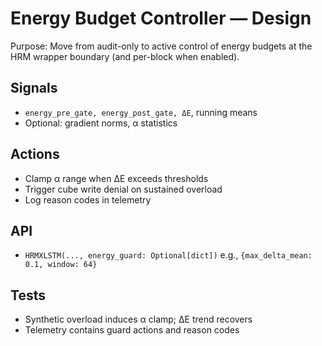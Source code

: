 # Energy Budget Controller — Design

Purpose: Move from audit-only to active control of energy budgets at the HRM wrapper boundary (and per-block when enabled).

## Signals
- `energy_pre_gate, energy_post_gate, ΔE`, running means
- Optional: gradient norms, α statistics

## Actions
- Clamp α range when ΔE exceeds thresholds
- Trigger cube write denial on sustained overload
- Log reason codes in telemetry

## API
- `HRMXLSTM(..., energy_guard: Optional[dict])` e.g., `{max_delta_mean: 0.1, window: 64}`

## Tests
- Synthetic overload induces α clamp; ΔE trend recovers
- Telemetry contains guard actions and reason codes

